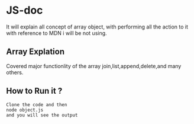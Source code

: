 # JS-doc
It will explain all concept of array object, with performing all the action to it with reference to MDN  i will be not using.


## Array Explation 

Covered major functionlity of the array join,list,append,delete,and many others.

## How to Run it ?

``` 
Clone the code and then 
node object.js
and you will see the output
```